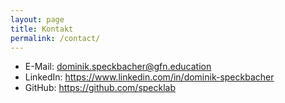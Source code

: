 ```yaml
---
layout: page
title: Kontakt
permalink: /contact/
---
```


- E-Mail: dominik.speckbacher@gfn.education  
- LinkedIn: https://www.linkedin.com/in/dominik-speckbacher  
- GitHub: https://github.com/specklab
